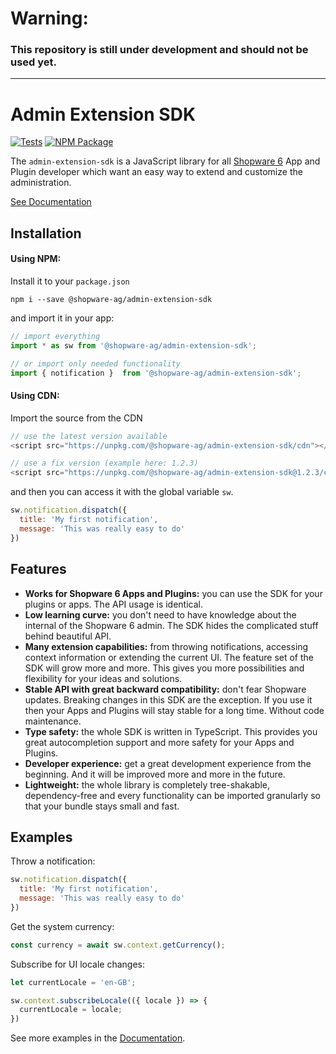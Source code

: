 # Warning:
### This repository is still under development and should not be used yet.
 
--------

# Admin Extension SDK
[![Tests](https://github.com/shopware/admin-extension-sdk/actions/workflows/tests.yml/badge.svg)](https://github.com/shopware/admin-extension-sdk/actions/workflows/tests.yml)
[![NPM Package](https://img.shields.io/npm/v/@shopware-ag/admin-extension-sdk)](https://www.npmjs.com/package/@shopware-ag/admin-extension-sdk)

The `admin-extension-sdk` is a JavaScript library for all [Shopware 6](https://github.com/shopware/platform) App and Plugin developer which want an easy way to extend and customize the administration.

[See Documentation](https://shopware.github.io/admin-extension-sdk/)

## Installation
#### Using NPM:
Install it to your `package.json`
```
npm i --save @shopware-ag/admin-extension-sdk
```

and import it in your app:
```js
// import everything
import * as sw from '@shopware-ag/admin-extension-sdk';

// or import only needed functionality
import { notification }  from '@shopware-ag/admin-extension-sdk';
```

#### Using CDN:
Import the source from the CDN

```js
// use the latest version available
<script src="https://unpkg.com/@shopware-ag/admin-extension-sdk/cdn"></script>

// use a fix version (example here: 1.2.3)
<script src="https://unpkg.com/@shopware-ag/admin-extension-sdk@1.2.3/cdn"></script>
```

and then you can access it with the global variable `sw`.

```js
sw.notification.dispatch({
  title: 'My first notification',
  message: 'This was really easy to do'
})
```

## Features
- **Works for Shopware 6 Apps and Plugins:** you can use the SDK for your plugins or apps. The API usage is identical.
- **Low learning curve:** you don't need to have knowledge about the internal of the Shopware 6 admin. The SDK hides the complicated stuff behind beautiful API.
- **Many extension capabilities:** from throwing notifications, accessing context information or extending the current UI. The feature set of the SDK will grow more and more. This gives you more possibilities and flexibility for your ideas and solutions.
- **Stable API with great backward compatibility:** don't fear Shopware updates. Breaking changes in this SDK are the exception. If you use it then your Apps and Plugins will stay stable for a long time. Without code maintenance.
- **Type safety:** the whole SDK is written in TypeScript. This provides you great autocompletion support and more safety for your Apps and Plugins.
- **Developer experience:** get a great development experience from the beginning. And it will be improved more and more in the future.
- **Lightweight:** the whole library is completely tree-shakable, dependency-free and every functionality can be imported granularly so that your bundle stays small and fast.

## Examples

Throw a notification:
```js
sw.notification.dispatch({
  title: 'My first notification',
  message: 'This was really easy to do'
})
```

Get the system currency:
```js
const currency = await sw.context.getCurrency();
```

Subscribe for UI locale changes:
```js
let currentLocale = 'en-GB';

sw.context.subscribeLocale(({ locale }) => {
  currentLocale = locale;
})
```

See more examples in the [Documentation](https://shopware.github.io/admin-extension-sdk/).